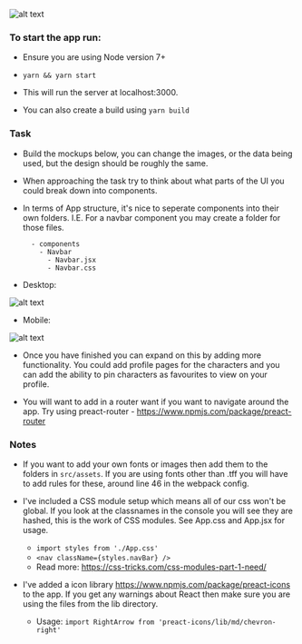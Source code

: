 ![alt text](https://d1m54pdnjzjnhe.cloudfront.net/pngineer/4bf78b90-5bfc-11e7-86a2-695af5a15c90.png)


### To start the app run:

- Ensure you are using Node version 7+

- ```yarn && yarn start```

- This will run the server at localhost:3000.

- You can also create a build using ```yarn build```

### Task

- Build the mockups below, you can change the images, or the data being used, but the design should be roughly the same.

- When approaching the task try to think about what parts of the UI you could break down into components.

- In terms of App structure, it's nice to seperate components into their own folders. I.E. For a navbar component you may create a folder for those files.
  ```
    - components
      - Navbar
        - Navbar.jsx
        - Navbar.css

  ```

- Desktop:

![alt text](https://d1m54pdnjzjnhe.cloudfront.net/pngineer/287e9c60-5bf9-11e7-86a2-695af5a15c90.png)

- Mobile:

![alt text](https://d1m54pdnjzjnhe.cloudfront.net/pngineer/285ac0b0-5bf9-11e7-a34a-4964468dc4d5.png)

- Once you have finished you can expand on this by adding more functionality. You could add profile pages for the characters and you can add the ability to pin characters as favourites to view on your profile.

- You will want to add in a router want if you want to navigate around the app. Try using preact-router     - https://www.npmjs.com/package/preact-router

### Notes

- If you want to add your own fonts or images then add them to the folders in ```src/assets```. If you are using fonts other than .tff you will have to add rules for these, around line 46 in the webpack config.

- I've included a CSS module setup which means all of our css won't be global. If you look at the classnames in the console you will see they are hashed, this is the work of CSS modules. See App.css and App.jsx for usage.
  - ```import styles from './App.css'```
  - ```<nav className={styles.navBar} />```
  - Read more: https://css-tricks.com/css-modules-part-1-need/


- I've added a icon library https://www.npmjs.com/package/preact-icons to the app. If you get any warnings about React then make sure you are using the files from the lib directory.
  - Usage: ```import RightArrow from 'preact-icons/lib/md/chevron-right'```



